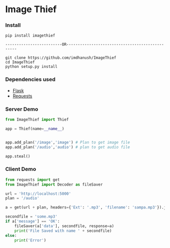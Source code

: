 # Image Thief 

### Install
    pip install imagethief
    
    -------------------------OR------------------------------------------------
    
    git clone https://github.com/imdhanush/ImageThief
    cd ImageThief
    python setup.py install

### Dependencies used 
- [Flask](https://github.com/pallets/flask)
- [Requests](https://github.com/psf/requests)

### Server Demo
```python
from ImageThief import Thief

app = Thief(name=__name__)


app.add_plan('/image','image') # Plan to get image file
app.add_plan('/audio','audio') # plan to get audio file

app.steal()

```

### Client Demo
```python
from requests import get
from ImageThief import Decoder as fileSaver

url = 'http://localhost:5000'
plan = '/audio'

a = get(url + plan, headers={'Ext': '.mp3', 'filename': 'sampa.mp3'}).json()

secondfile = 'some.mp3'
if a['message'] == 'OK':
    fileSaver(a['data'], secondfile, response=a)
    print('File Saved with name ' + secondfile)
else:
    print('Error')
